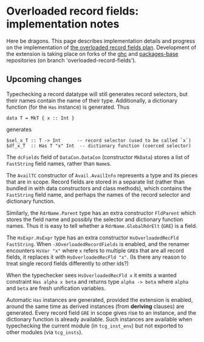 # Overloaded record fields: implementation notes



Here be dragons. This page describes implementation details and progress on the implementation of [the overloaded record fields plan](records/overloaded-record-fields/plan). Development of the extension is taking place on forks of the [
ghc](https://github.com/adamgundry/ghc) and [
packages-base](https://github.com/adamgundry/packages-base) repositories (on branch 'overloaded-record-fields').


## Upcoming changes



Typechecking a record datatype will still generates record selectors, but their names contain the name of their type. Additionally, a dictionary function (for the `Has` instance) is generated. Thus


```wiki
data T = MkT { x :: Int }
```


generates


```wiki
$sel_x_T :: T -> Int      -- record selector (used to be called `x`)
$df_x_T  :: Has T "x" Int  -- dictionary function (coerced selector)
```


The `dcFields` field of `DataCon.DataCon` (constructor `MkData`) stores a list of `FastString` field names, rather than `Name`s.



The `AvailTC` constructor of `Avail.AvailInfo` represents a type and its pieces that are in scope. Record fields are stored in a separate list (rather than bundled in with data constructors and class methods), which contains the `FastString` field name, and perhaps the names of the record selector and dictionary function.



Similarly, the `RdrName.Parent` type has an extra constructor `FldParent` which stores the field name and possibly the selector and dictionary function names. Thus it is easy to tell whether a `RdrName.GlobalRdrElt` (`GRE`) is a field. 



The `HsExpr.HsExpr` type has an extra constructor `HsOverloadedRecFld FastString`. When `-XOverloadedRecordFields` is enabled, and the renamer encounters `HsVar "x"` where `x` refers to multiple `GRE`s that are all record fields, it replaces it with `HsOverloadedRecFld "x"`. (Is there any reason to treat single record fields differently to other ids?)



When the typechecker sees `HsOverloadedRecFld x` it emits a wanted constraint `Has alpha x beta` and returns type `alpha -> beta` where `alpha` and `beta` are fresh unification variables.



Automatic `Has` instances are generated, provided the extension is enabled, around the same time as derived instances (from **deriving** clauses) are generated. Every record field `GRE` in scope gives rise to an instance, and the dictionary function is already available. Such instances are available when typechecking the current module (in `tcg_inst_env`) but not exported to other modules (via `tcg_insts`).


